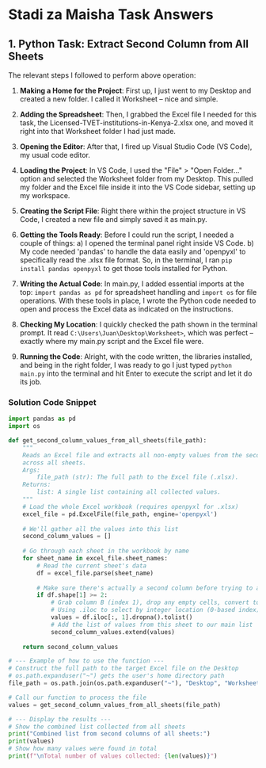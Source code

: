 # Stadi za Maisha Task Answers

## 1. Python Task: Extract Second Column from All Sheets

The relevant steps I followed to perform above operation:

1. **Making a Home for the Project**: First up, I just went to my Desktop and created a new folder. I called it Worksheet – nice and simple. 

2. **Adding the Spreadsheet**: Then, I grabbed the Excel file I needed for this task, the Licensed-TVET-institutions-in-Kenya-2.xlsx one, and moved it right into that Worksheet folder I had just made. 

3. **Opening the Editor**: After that, I fired up Visual Studio Code (VS Code), my usual code editor. 

4. **Loading the Project**: In VS Code, I used the "File" > "Open Folder..." option and selected the Worksheet folder from my Desktop. This pulled my folder and the Excel file inside it into the VS Code sidebar, setting up my workspace. 

5. **Creating the Script File**: Right there within the project structure in VS Code, I created a new file and simply saved it as main.py. 

6. **Getting the Tools Ready**: Before I could run the script, I needed a couple of things: 
   a) I opened the terminal panel right inside VS Code.
   b) My code needed 'pandas' to handle the data easily and 'openpyxl' to specifically read the .xlsx file format. So, in the terminal, I ran `pip install pandas openpyxl` to get those tools installed for Python.

7. **Writing the Actual Code**: In main.py, I added essential imports at the top: `import pandas as pd` for spreadsheet handling and `import os` for file operations. With these tools in place, I wrote the Python code needed to open and process the Excel data as indicated on the instructions.

8. **Checking My Location**: I quickly checked the path shown in the terminal prompt. It read `C:\Users\Juan\Desktop\Worksheet>`, which was perfect – exactly where my main.py script and the Excel file were. 

9. **Running the Code**: Alright, with the code written, the libraries installed, and being in the right folder, I was ready to go I just typed `python main.py` into the terminal and hit Enter to execute the script and let it do its job.

### Solution Code Snippet
```python
import pandas as pd
import os

def get_second_column_values_from_all_sheets(file_path):
    """
    Reads an Excel file and extracts all non-empty values from the second column (column B)
    across all sheets.
    Args:
        file_path (str): The full path to the Excel file (.xlsx).
    Returns:
        list: A single list containing all collected values.
    """
    # Load the whole Excel workbook (requires openpyxl for .xlsx)
    excel_file = pd.ExcelFile(file_path, engine='openpyxl')
    
    # We'll gather all the values into this list
    second_column_values = []
    
    # Go through each sheet in the workbook by name
    for sheet_name in excel_file.sheet_names:
        # Read the current sheet's data
        df = excel_file.parse(sheet_name)
        
        # Make sure there's actually a second column before trying to access it
        if df.shape[1] >= 2:
            # Grab column B (index 1), drop any empty cells, convert to Python list
            # Using .iloc to select by integer location (0-based index)
            values = df.iloc[:, 1].dropna().tolist()
            # Add the list of values from this sheet to our main list
            second_column_values.extend(values)
    
    return second_column_values

# --- Example of how to use the function ---
# Construct the full path to the target Excel file on the Desktop
# os.path.expanduser("~") gets the user's home directory path
file_path = os.path.join(os.path.expanduser("~"), "Desktop", "Worksheet", "Licensed-TVET-institutions-in-Kenya-2.xlsx")

# Call our function to process the file
values = get_second_column_values_from_all_sheets(file_path)

# --- Display the results ---
# Show the combined list collected from all sheets
print("Combined list from second columns of all sheets:")
print(values)
# Show how many values were found in total
print(f"\nTotal number of values collected: {len(values)}")
```

